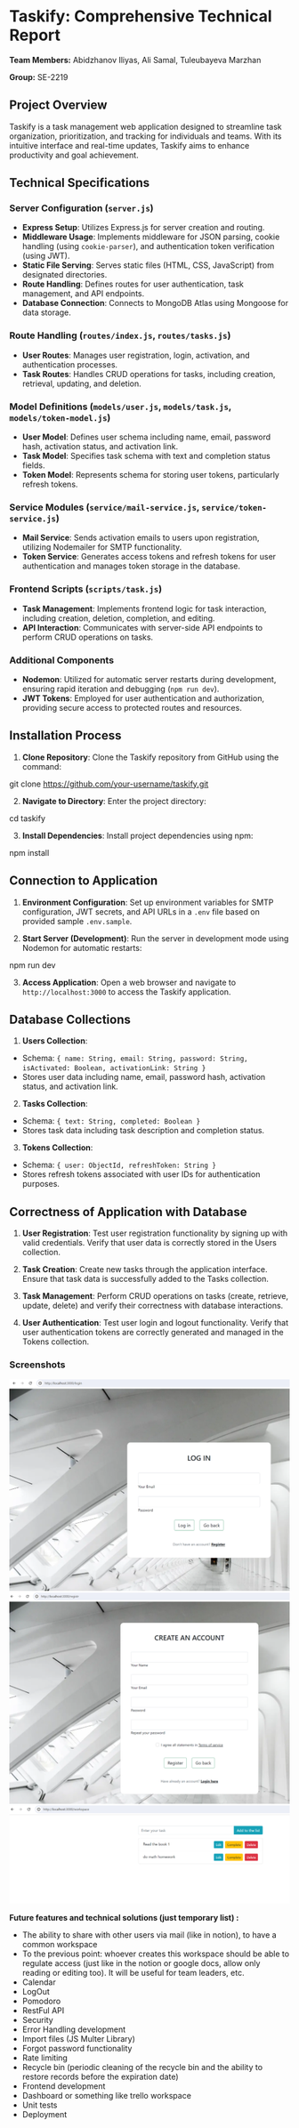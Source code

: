 # Taskify: Comprehensive Technical Report

**Team Members:** Abidzhanov Iliyas, Ali Samal, Tuleubayeva Marzhan

**Group:** SE-2219

## Project Overview

Taskify is a task management web application designed to streamline task organization, prioritization, and tracking for individuals and teams. With its intuitive interface and real-time updates, Taskify aims to enhance productivity and goal achievement.

## Technical Specifications

### Server Configuration (`server.js`)

- **Express Setup**: Utilizes Express.js for server creation and routing.
- **Middleware Usage**: Implements middleware for JSON parsing, cookie handling (using `cookie-parser`), and authentication token verification (using JWT).
- **Static File Serving**: Serves static files (HTML, CSS, JavaScript) from designated directories.
- **Route Handling**: Defines routes for user authentication, task management, and API endpoints.
- **Database Connection**: Connects to MongoDB Atlas using Mongoose for data storage.

### Route Handling (`routes/index.js`, `routes/tasks.js`)

- **User Routes**: Manages user registration, login, activation, and authentication processes.
- **Task Routes**: Handles CRUD operations for tasks, including creation, retrieval, updating, and deletion.

### Model Definitions (`models/user.js`, `models/task.js`, `models/token-model.js`)

- **User Model**: Defines user schema including name, email, password hash, activation status, and activation link.
- **Task Model**: Specifies task schema with text and completion status fields.
- **Token Model**: Represents schema for storing user tokens, particularly refresh tokens.

### Service Modules (`service/mail-service.js`, `service/token-service.js`)

- **Mail Service**: Sends activation emails to users upon registration, utilizing Nodemailer for SMTP functionality.
- **Token Service**: Generates access tokens and refresh tokens for user authentication and manages token storage in the database.

### Frontend Scripts (`scripts/task.js`)

- **Task Management**: Implements frontend logic for task interaction, including creation, deletion, completion, and editing.
- **API Interaction**: Communicates with server-side API endpoints to perform CRUD operations on tasks.

### Additional Components

- **Nodemon**: Utilized for automatic server restarts during development, ensuring rapid iteration and debugging (`npm run dev`).
- **JWT Tokens**: Employed for user authentication and authorization, providing secure access to protected routes and resources.

## Installation Process

1. **Clone Repository**: Clone the Taskify repository from GitHub using the command:

git clone https://github.com/your-username/taskify.git


2. **Navigate to Directory**: Enter the project directory:

cd taskify


3. **Install Dependencies**: Install project dependencies using npm:

npm install


## Connection to Application

1. **Environment Configuration**: Set up environment variables for SMTP configuration, JWT secrets, and API URLs in a `.env` file based on provided sample `.env.sample`.

2. **Start Server (Development)**: Run the server in development mode using Nodemon for automatic restarts:

npm run dev


3. **Access Application**: Open a web browser and navigate to `http://localhost:3000` to access the Taskify application.

## Database Collections

1. **Users Collection**:
- Schema: `{ name: String, email: String, password: String, isActivated: Boolean, activationLink: String }`
- Stores user data including name, email, password hash, activation status, and activation link.

2. **Tasks Collection**:
- Schema: `{ text: String, completed: Boolean }`
- Stores task data including task description and completion status.

3. **Tokens Collection**:
- Schema: `{ user: ObjectId, refreshToken: String }`
- Stores refresh tokens associated with user IDs for authentication purposes.

## Correctness of Application with Database

1. **User Registration**: Test user registration functionality by signing up with valid credentials. Verify that user data is correctly stored in the Users collection.

2. **Task Creation**: Create new tasks through the application interface. Ensure that task data is successfully added to the Tasks collection.

3. **Task Management**: Perform CRUD operations on tasks (create, retrieve, update, delete) and verify their correctness with database interactions.

4. **User Authentication**: Test user login and logout functionality. Verify that user authentication tokens are correctly generated and managed in the Tokens collection.

### Screenshots

![login](image.png)
![reg](image-1.png)
![to-do-list](image-2.png)

**Future features and technical solutions (just temporary list) :**

- The ability to share with other users via mail (like in notion), to have a common workspace 
-  To the previous point: whoever creates this workspace should be able to regulate access (just like in the notion or google docs, allow only reading or editing too). It will be useful for team leaders, etc.
- Calendar
- LogOut
- Pomodoro
- RestFul API
- Security
- Error Handling development
- Import files (JS Multer Library)
- Forgot password functionality
- Rate limiting
- Recycle bin (periodic cleaning of the recycle bin and the ability to restore records before the expiration date)
- Frontend development
- Dashboard or something like trello workspace
- Unit tests
- Deployment
